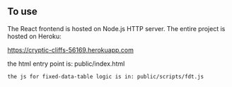 ## To use

The React frontend is hosted on Node.js HTTP server. 
The entire project is hosted on Heroku:

https://cryptic-cliffs-56169.herokuapp.com

the html entry point is: public/index.html
```sh
the js for fixed-data-table logic is in: public/scripts/fdt.js


